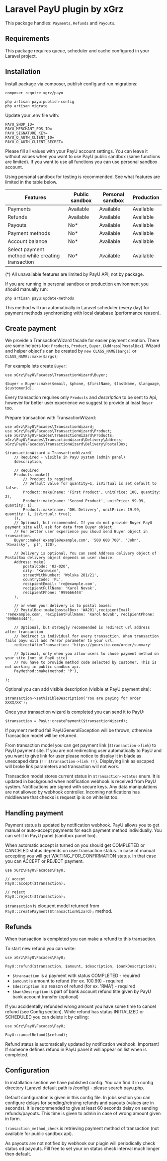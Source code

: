 # Laravel PayU plugin by xGrz

This package handles: `Payments`, `Refunds` and `Payouts`. 

## Requirements
This package requires queue, scheduler and cache configured in your Laravel project.

## Installation

Install package via composer, publish config and run migrations:

```
composer require xgrz/payu

php artisan payu:publish-config
php artisan migrate
```

Update your .env file with:

```
PAYU_SHOP_ID=
PAYU_MERCHANT_POS_ID=
PAYU_SIGNATURE_KEY=
PAYU_O_AUTH_CLIENT_ID=
PAYU_O_AUTH_CLIENT_SECRET=
```

Please fill all values with your PayU account settings.
You can leave it without values when you want to use PayU public sandbox (same functions are limited).
If you want to use all functions you can use personal sandbox account.

Using personal sandbox for testing is recommended. See what features are limited in the table below.

| Features                                         | Public sandbox | Personal sandbox | Production |
|--------------------------------------------------|----------------|------------------|------------|
| Payments                                         | Available      | Available        | Available  |
| Refunds                                          | Available      | Available        | Available  |
| Payouts                                          | No*            | Available        | Available  |
| Payment methods                                  | No*            | Available        | Available  |
| Account balance                                  | No*            | Available        | Available  |
| Select payment method while creating transaction | No*            | Available        | Available  |

(*) All unavailable features are limited by PayU API, not by package.

If you are running in personal sandbox or production environment you should manually run:

```
php artisan payu:update-methods
```

This method will run automatically in Laravel scheduler (every day) for payment methods synchronizing with local database (performance
reason).

## Create payment

We provide a TransactionWizard facade for easier payment creation.
There are some helpers too: `Products`, `Product`, `Buyer`, (`Address`|`PostalBox`). Wizard and helper object's can be
created by `new CLASS_NAME($args)` or `CLASS_NAME::make($args)`;

For example lets create `Buyer`:
```
use xGrz\PayU\Facades\TransactionWizard\Buyer;

$buyer = Buyer::make($email, $phone, $firstName, $lastName, $language, $customerId);
```

Every transaction requires only `Products` and _description_ to be sent to Api, however for better user experience we suggest to provide at least `Buyer` too.

Prepare transaction with TransactionWizard:
```
use xGrz\PayU\Facades\TransactionWizard;
use xGrz\PayU\Facades\TransactionWizard\Product;
use xGrz\PayU\Facades\TransactionWizard\Products;
xGrz\PayU\Facades\TransactionWizard\Delivery\Address;
xGrz\PayU\Facades\TransactionWizard\Delivery\PostalBox;

$transactionWizard = TransactionWizard(
    // Required - visible in PayU system (admin panel) 
    $description,
    
    // Required
    Products::make([
        // Product is required. 
        // Default value for quantity=1, isVirtual is set default to false.
        Product::make(name: 'First Product', unitPrice: 100, quantity: 2),
        Product::make(name: 'Second Product', unitPrice: 99.99, quantity: 1),
        Product::make(name: 'DHL Delivery', unitPrice: 19.99, quantity: 1, isVirtual: true);
    ]), 
    // Optional, but recommended. If you do not provide Buyer PayU payment site will ask for data from Buyer object.
    // For better user experience you shoud send Buyer object in transaction.
    Buyer::make('example@example.com', '500 600 700', 'John', 'Kovalsky', 'pl', 120), 
    
    // Delivery is optional. You can send Address delivery object of PostalBox delivery object depends on user choice.
    Address::make(
        postalCode: '02-020', 
        city: 'Katowice', 
        streetWithNumber: 'Wolska 201/21', 
        countryCode: 'PL', 
        recipientEmail: 're@example.com', 
        recipientFullName: 'Karol Novak',
        recipientPhone: '999666444'
    ),
    
    // or when your delivery is to postal boxes: 
    // PostalBox::make(postalBox: 'WA201',recipientEmail: 're@example.com', recipientFullName: 'Karol Novak', recipientPhone: '999666444'),
    
    // Optional, but strongly recommended is redirect url address after transaction
    // Redirect is individual for every transaction. When transaction fails payu will add ?error parameter to your url.
    redirectAfterTransaction: 'https://yoursite.com/order/summary'
    
    // Optional, only when you allow users to chose payment method on your site (not at PayU site)
    // You have to provide method code selected by customer. This is not working in public sandbox api.
    PayMethod::make(method: 'P'),
    
);
```
Optional you can add visible description (visible at PayU payment site):
```
$transaction->setVisibleDescription('You are paying for order XXXX/XX');
```

Once your transaction wizard is completed you can send it to PayU:
```
$transaction = PayU::createPayment($transactionWizard);
```

If payment method fail PayUGeneralException will be thrown, otherwise Transaction model will be returned.

From transaction model you can get payment link (`$transaction->link`) to PayU payment site. If you are not redirecting user automatically to PayU and 
you want to give link for user please notice to display it in blade as unescaped data `{!! $transaction->link !!}`. Displaying link as escaped will broke link parameters and transaction will not work.

Transaction model stores current status in `$transaction->status` enum. It is updated in background when notification webhook is received from PayU system.
Notifications are signed with secure keys. Any data manipulations are not allowed by webhook controller. Incoming notifications has middleware that checks is request ip is on whitelist too.


## Handling payment

Payment status is updated by notification webhook. 
PayU allows you to get manual or auto-accept payments for each payment method individually. You can set it in PayU panel (sandbox panel too).

When automatic accept is turned on you should get COMPLETED or CANCELED status depends on user transaction status.
In case of manual accepting you will get WAITING_FOR_CONFIRMATION status. In that case you can ACCEPT or REJECT payment.

```
use xGrz\PayU\Facades\PayU;

// accept
PayU::accept($transaction);

// reject
PayU::reject($transaction);
```

`$transaction` is eloquent model returned from `PayU::createPayment($transactionWizard);` method.

## Refunds

When transaction is completed you can make a refund to this transaction.

To start new refund you can write: 
```
use xGrz\PayU\Facades\PayU;

PayU::refund($transaction, $amount, $description, $bankDescription);
```

* `$transaction` is a payment with status COMPLETED  - required
* `$amount` is amount to refund (for ex. 100.99) - required
* `$description` is a reason of refund (for ex. 'RMA') - required
* `$bankDescription` is part of bank account refund title given by PayU bank account transfer (optional)

If you accidentally refunded wrong amount you have some time to cancel refund (see Config section).
While refund has status INITIALIZED or SCHEDULED you can delete it by calling:

```
use xGrz\PayU\Facades\PayU;

PayU::cancelRefund($refund);
```

Refund status is automatically updated by notification webhook.
Important! If someone defines refund in PayU panel it will appear on list when is completed. 

## Configuration

In installation section we have published config.
You can find it in config directory (Laravel default path is /config) - please search payu.php.

Default configuration is given in this config file. 
In jobs section you can configure delays for sending/retrying refunds and payouts (values are in seconds).
It is recommended to give at least 60 seconds delay on sending refunds/payouts. This time is given to admin in case of wrong amount given in form.

`transaction_method_check` is retrieving payment method of transaction (not available for public sandbox api).

As payouts are not notified by webhook our plugin will periodically check status od payouts. Fill free to set your on status check interval much longer then default. 


